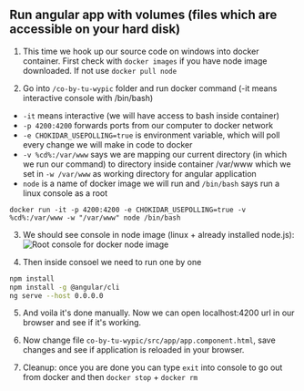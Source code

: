 ## Run angular app with volumes (files which are accessible on your hard disk)

1. This time we hook up our source code on windows into docker container. First check with `docker images` if you have node image downloaded. If not use `docker pull node`

2. Go into `/co-by-tu-wypic` folder and run docker command (-it means interactive console with /bin/bash)
- `-it` means interactive (we will have access to bash inside container)
- `-p 4200:4200` forwards ports from our computer to docker network
- `-e CHOKIDAR_USEPOLLING=true` is environment variable, which will poll every change we will make in code to docker
- `-v %cd%:/var/www` says we are mapping our current directory (in which we run our command) to directory inside container /var/www which we set in `-w /var/www` as working directory for angular application
- `node` is a name of docker image we will run and `/bin/bash` says run a linux console as a root

```posh
docker run -it -p 4200:4200 -e CHOKIDAR_USEPOLLING=true -v %cd%:/var/www -w "/var/www" node /bin/bash
```
3. We should see console in node image (linux + already installed node.js):
![Root console for docker node image](\img\rootconsole.png?raw=true "Set up docker")

4. Then inside consoel we need to run one by one

```bash
npm install
npm install -g @angular/cli
ng serve --host 0.0.0.0
```

5. And voila it's done manually. Now we can open localhost:4200 url in our browser and see if it's working.

6. Now change file `co-by-tu-wypic/src/app/app.component.html`, save changes and see if application is reloaded in your browser.

7. Cleanup: once you are done you can type `exit` into console to go out from docker and then `docker stop` + `docker rm`